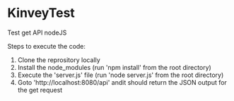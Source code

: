 # KinveyTest
Test get API nodeJS

Steps to execute the code:

1. Clone the reprository locally
2. Install the node_modules (run 'npm install' from the root directory)
3. Execute the 'server.js' file (run 'node server.js' from the root directory)
4. Goto 'http://localhost:8080/api' andit should return the JSON output for the get request 
